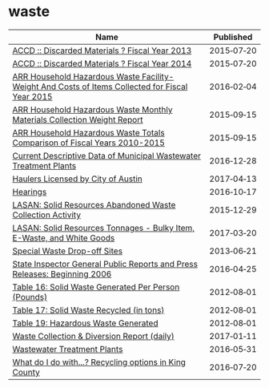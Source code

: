 # waste

Name | Published
---- | ---------
[ACCD :: Discarded Materials ? Fiscal Year 2013](../datasets/y6ng-5ymj.md) | 2015&#x2011;07&#x2011;20
[ACCD :: Discarded Materials ? Fiscal Year 2014](../datasets/2e3p-8zzy.md) | 2015&#x2011;07&#x2011;20
[ARR Household Hazardous Waste Facility- Weight And Costs of Items Collected for Fiscal Year 2015](../datasets/jnev-h7d5.md) | 2016&#x2011;02&#x2011;04
[ARR Household Hazardous Waste Monthly Materials Collection Weight Report](../datasets/jhra-82n2.md) | 2015&#x2011;09&#x2011;15
[ARR Household Hazardous Waste Totals Comparison of Fiscal Years 2010-2015](../datasets/cje8-pznp.md) | 2015&#x2011;09&#x2011;15
[Current Descriptive Data of Municipal Wastewater Treatment Plants](../datasets/g5a2-qa6a.md) | 2016&#x2011;12&#x2011;28
[Haulers Licensed by City of Austin](../datasets/qe89-agqj.md) | 2017&#x2011;04&#x2011;13
[Hearings](../datasets/s7dz-xhcs.md) | 2016&#x2011;10&#x2011;17
[LASAN: Solid Resources Abandoned Waste Collection Activity](../datasets/97ra-aqza.md) | 2015&#x2011;12&#x2011;29
[LASAN: Solid Resources Tonnages - Bulky Item, E-Waste, and White Goods](../datasets/qwh3-ax8z.md) | 2017&#x2011;03&#x2011;20
[Special Waste Drop-off Sites](../datasets/a34j-ihvy.md) | 2013&#x2011;06&#x2011;21
[State Inspector General Public Reports and Press Releases: Beginning 2006](../datasets/ptx6-hh79.md) | 2016&#x2011;04&#x2011;25
[Table 16: Solid Waste Generated Per Person (Pounds)](../datasets/eex2-n8qt.md) | 2012&#x2011;08&#x2011;01
[Table 17: Solid Waste Recycled (in tons)](../datasets/v48g-wbhi.md) | 2012&#x2011;08&#x2011;01
[Table 19: Hazardous Waste Generated](../datasets/h44e-tzy6.md) | 2012&#x2011;08&#x2011;01
[Waste Collection & Diversion Report (daily)](../datasets/mbnu-4wq9.md) | 2017&#x2011;01&#x2011;11
[Wastewater Treatment Plants](../datasets/2v6p-juki.md) | 2016&#x2011;05&#x2011;31
[What do I do with...? Recycling options in King County](../datasets/zqwi-c5q3.md) | 2016&#x2011;07&#x2011;20

